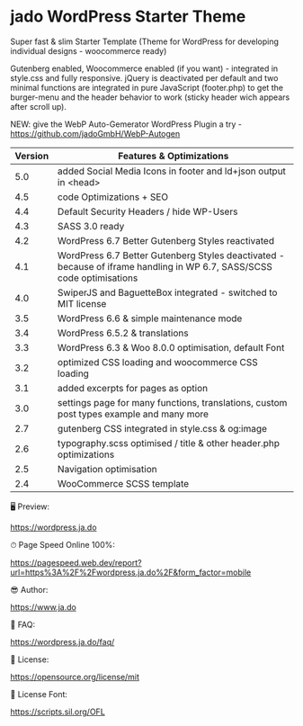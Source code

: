 # jado WordPress Starter Theme

Super fast & slim Starter Template (Theme for WordPress for developing individual designs - woocommerce ready)

Gutenberg enabled, Woocommerce enabled (if you want) - integrated in style.css and fully responsive.
jQuery is deactivated per default and two minimal functions are integrated in pure JavaScript (footer.php) to get the burger-menu and the header behavior to work (sticky header wich appears after scroll up).

NEW: give the WebP Auto-Gemerator WordPress Plugin a try - https://github.com/jadoGmbH/WebP-Autogen


| Version | Features & Optimizations |
| ------- | ------- |
| 5.0 | added Social Media Icons in footer and ld+json output in \<head\> |
| 4.5 | code Optimizations + SEO |
| 4.4 | Default Security Headers / hide WP-Users |
| 4.3 | SASS 3.0 ready |
| 4.2 | WordPress 6.7 Better Gutenberg Styles reactivated |
| 4.1 | WordPress 6.7 Better Gutenberg Styles deactivated - because of iframe handling in WP 6.7, SASS/SCSS code optimisations  |
| 4.0 | SwiperJS and BaguetteBox integrated - switched to MIT license |
| 3.5 | WordPress 6.6 & simple maintenance mode |
| 3.4 | WordPress 6.5.2 & translations |
| 3.3 | WordPress 6.3 & Woo 8.0.0 optimisation, default Font |
| 3.2 | optimized CSS loading and woocommerce CSS loading |
| 3.1 | added excerpts for pages as option |
| 3.0 | settings page for many functions, translations, custom post types example and many more |
| 2.7 | gutenberg CSS integrated in style.css & og:image |
| 2.6 | typography.scss optimised / title & other header.php optimizations |
| 2.5 | Navigation optimisation |
| 2.4 | WooCommerce SCSS template |



🖥 Preview:

https://wordpress.ja.do

⏱ Page Speed Online 100%:

https://pagespeed.web.dev/report?url=https%3A%2F%2Fwordpress.ja.do%2F&form_factor=mobile

😎 Author:

https://www.ja.do

🤷 FAQ:

https://wordpress.ja.do/faq/

📃 License:

https://opensource.org/license/mit

📃 License Font:

https://scripts.sil.org/OFL
